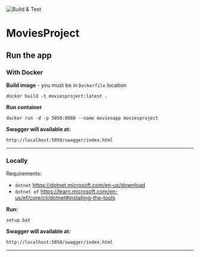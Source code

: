 ![Build & Test](https://github.com/michal2612/MoviesProject/actions/workflows/build.yml/badge.svg)

# MoviesProject

## Run the app

### With Docker

**Build image** - you must be in `Dockerfile` location
```
docker build -t moviesproject:latest .
```

**Run container**

```
docker run -d -p 5050:8080 --name moviesapp moviesproject
```

**Swagger will available at:**

```
http://localhost:5050/swagger/index.html
```

---

### Locally

Requirements:
- `dotnet` https://dotnet.microsoft.com/en-us/download 
- `dotnet ef` https://learn.microsoft.com/en-us/ef/core/cli/dotnet#installing-the-tools

**Run:**

```
setup.bat
```

**Swagger will available at:**

```
http://localhost:5050/swagger/index.html
```

---
